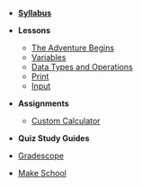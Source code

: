 *  **[Syllabus](README.md)**
- **Lessons**
  - [The Adventure Begins](Lessons/adventure_begins.md)
  - [Variables](Lessons/variables.md)
  - [Data Types and Operations](Lessons/datatypes_operations.md)
  - [Print](Lessons/print.md)
  - [Input](Lessons/input.md)
- **Assignments**
  - [Custom Calculator](Lessons/custom_calculator.md)

- **Quiz Study Guides**

* [Gradescope](https://www.gradescope.com/courses/154615)

* [Make School](https://www.makeschool.com)
